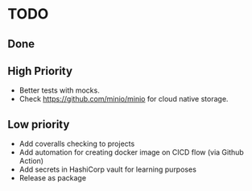 # TODO

## Done

## High Priority

- Better tests with mocks.
- Check https://github.com/minio/minio for cloud native storage.

## Low priority
- Add coveralls checking to projects
- Add automation for creating docker image on CICD flow (via Github Action)
- Add secrets in HashiCorp vault for learning purposes
- Release as package
